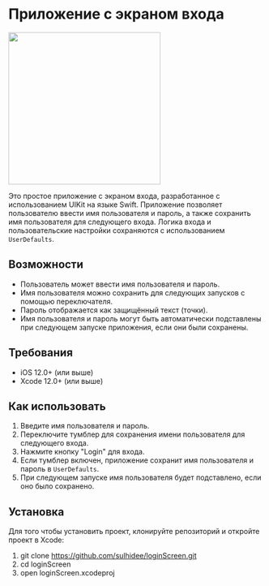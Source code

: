 # Приложение с экраном входа
<img src="https://github.com/user-attachments/assets/aa43cd8f-2b12-4dd6-a01f-97bc5e7b8a4a" width="300"/>

Это простое приложение с экраном входа, разработанное с использованием UIKit на языке Swift. Приложение позволяет пользователю ввести имя пользователя и пароль, а также сохранить имя пользователя для следующего входа. Логика входа и пользовательские настройки сохраняются с использованием `UserDefaults`.

## Возможности
- Пользователь может ввести имя пользователя и пароль.
- Имя пользователя можно сохранить для следующих запусков с помощью переключателя.
- Пароль отображается как защищённый текст (точки).
- Имя пользователя и пароль могут быть автоматически подставлены при следующем запуске приложения, если они были сохранены.

## Требования
- iOS 12.0+ (или выше)
- Xcode 12.0+ (или выше)

## Как использовать
1. Введите имя пользователя и пароль.
2. Переключите тумблер для сохранения имени пользователя для следующего входа.
3. Нажмите кнопку "Login" для входа.
4. Если тумблер включен, приложение сохранит имя пользователя и пароль в `UserDefaults`.
5. При следующем запуске имя пользователя будет подставлено, если оно было сохранено.

## Установка
Для того чтобы установить проект, клонируйте репозиторий и откройте проект в Xcode:
1. git clone https://github.com/sulhidee/loginScreen.git
2. cd loginScreen
3. open loginScreen.xcodeproj



